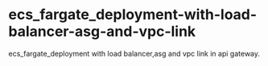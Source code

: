 # ecs_fargate_deployment-with-load-balancer-asg-and-vpc-link
ecs_fargate_deployment with load balancer,asg and vpc link in api gateway.
